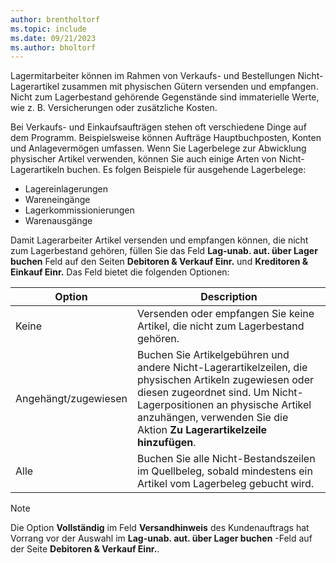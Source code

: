```yaml
---
author: brentholtorf
ms.topic: include
ms.date: 09/21/2023
ms.author: bholtorf
---
```


Lagermitarbeiter können im Rahmen von Verkaufs- und Bestellungen Nicht-Lagerartikel zusammen mit physischen Gütern versenden und empfangen. Nicht zum Lagerbestand gehörende Gegenstände sind immaterielle Werte, wie z. B. Versicherungen oder zusätzliche Kosten.

Bei Verkaufs- und Einkaufsaufträgen stehen oft verschiedene Dinge auf dem Programm. Beispielsweise können Aufträge Hauptbuchposten, Konten und Anlagevermögen umfassen. Wenn Sie Lagerbelege zur Abwicklung physischer Artikel verwenden, können Sie auch einige Arten von Nicht-Lagerartikeln buchen. Es folgen Beispiele für ausgehende Lagerbelege:

* Lagereinlagerungen
* Wareneingänge
* Lagerkommissionierungen
* Warenausgänge

Damit Lagerarbeiter Artikel versenden und empfangen können, die nicht zum Lagerbestand gehören, füllen Sie das Feld **Lag-unab. aut. über Lager buchen** Feld auf den Seiten **Debitoren & Verkauf Einr.** und **Kreditoren & Einkauf Einr.** Das Feld bietet die folgenden Optionen:

|Option  |Description  |
|---------|---------|
|Keine     |Versenden oder empfangen Sie keine Artikel, die nicht zum Lagerbestand gehören.         |
|Angehängt/zugewiesen     | Buchen Sie Artikelgebühren und andere Nicht-Lagerartikelzeilen, die physischen Artikeln zugewiesen oder diesen zugeordnet sind. Um Nicht-Lagerpositionen an physische Artikel anzuhängen, verwenden Sie die Aktion **Zu Lagerartikelzeile hinzufügen**.        |
|Alle     | Buchen Sie alle Nicht-Bestandszeilen im Quellbeleg, sobald mindestens ein Artikel vom Lagerbeleg gebucht wird.        |

> [!NOTE]
> Die Option **Vollständig** im Feld **Versandhinweis** des Kundenauftrags hat Vorrang vor der Auswahl im **Lag-unab. aut. über Lager buchen** -Feld auf der Seite **Debitoren & Verkauf Einr.**.